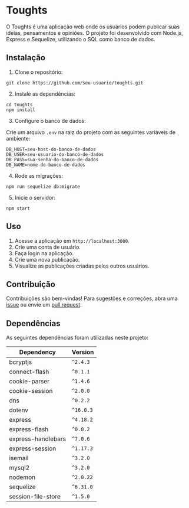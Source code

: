 <h1>Toughts</h1>

<p>O Toughts é uma aplicação web onde os usuários podem publicar suas ideias, pensamentos e opiniões. O projeto foi desenvolvido com Node.js, Express e Sequelize, utilizando o SQL como banco de dados.</p>

<h2>Instalação</h2>

<ol>
  <li>Clone o repositório:</li>
</ol>

<pre><code>git clone https://github.com/seu-usuario/toughts.git
</code></pre>

<ol start="2">
  <li>Instale as dependências:</li>
</ol>

<pre><code>cd toughts
npm install
</code></pre>

<ol start="3">
  <li>Configure o banco de dados:</li>
</ol>

<p>Crie um arquivo <code>.env</code> na raiz do projeto com as seguintes variáveis de ambiente:</p>

<pre><code>DB_HOST=seu-host-do-banco-de-dados
DB_USER=seu-usuario-do-banco-de-dados
DB_PASS=sua-senha-do-banco-de-dados
DB_NAME=nome-do-banco-de-dados
</code></pre>

<ol start="4">
  <li>Rode as migrações:</li>
</ol>

<pre><code>npm run sequelize db:migrate
</code></pre>

<ol start="5">
  <li>Inicie o servidor:</li>
</ol>

<pre><code>npm start
</code></pre>

<h2>Uso</h2>

<ol>
  <li>Acesse a aplicação em <code>http://localhost:3000</code>.</li>
  <li>Crie uma conta de usuário.</li>
  <li>Faça login na aplicação.</li>
  <li>Crie uma nova publicação.</li>
  <li>Visualize as publicações criadas pelos outros usuários.</li>
</ol>

<h2>Contribuição</h2>

<p>Contribuições são bem-vindas! Para sugestões e correções, abra uma <a href="https://github.com/ms-gustavo/toughts-project/issues">issue</a> ou envie um <a href="https://github.com/ms-gustavo/toughts-project/pulls">pull request</a>.</p>

<h2>Dependências</h2>

<p>As seguintes dependências foram utilizadas neste projeto:</p>

<table>
  <thead>
    <tr>
      <th>Dependency</th>
      <th>Version</th>
    </tr>
  </thead>
  <tbody>
    <tr>
      <td>bcryptjs</td>
      <td><code>^2.4.3</code></td>
    </tr>
    <tr>
      <td>connect-flash</td>
      <td><code>^0.1.1</code></td>
    </tr>
    <tr>
      <td>cookie-parser</td>
      <td><code>^1.4.6</code></td>
    </tr>
    <tr>
      <td>cookie-session</td>
      <td><code>^2.0.0</code></td>
    </tr>
    <tr>
      <td>dns</td>
      <td><code>^0.2.2</code></td>
    </tr>
    <tr>
      <td>dotenv</td>
      <td><code>^16.0.3</code></td>
    </tr>
    <tr>
      <td>express</td>
      <td><code>^4.18.2</code></td>
    </tr>
    <tr>
      <td>express-flash</td>
      <td><code>^0.0.2</code></td>
    </tr>
    <tr>
      <td>express-handlebars</td>
      <td><code>^7.0.6</code></td>
    </tr>
    <tr>
      <td>express-session</td>
      <td><code>^1.17.3</code></td>
    </tr>
    <tr>
      <td>isemail</td>
      <td><code>^3.2.0</code></td>
    </tr>
    <tr>
      <td>mysql2</td>
      <td><code>^3.2.0</code></td>
    </tr>
    <tr>
      <td>nodemon</td>
      <td><code>^2.0.22</code></td>
    </tr>
    <tr>
      <td>sequelize</td>
      <td><code>^6.31.0</code></td>
    </tr>
    <tr>
      <td>session-file-store</td>
      <td><code>^1.5.0</code></td>
    </tr>
  </tbody>
</table>
